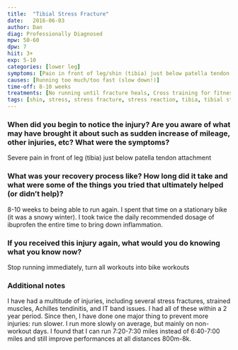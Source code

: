 ```yaml
---
title:  "Tibial Stress Fracture"
date:   2016-06-03
author: Dan
diag: Professionally Diagnosed
mpw: 50-60
dpw: 7
hiit: 3+
exp: 5-10
categories: [lower leg]
symptoms: [Pain in front of leg/shin (tibia) just below patella tendon attachment]
causes: [Running too much/too fast (slow down!)]
time-off: 8-10 weeks
treatments: [No running until fracture heals, Cross training for fitness, Ibuprofen for duration of injury to address inflammation, Run slower]
tags: [shin, stress, stress fracture, stress reaction, tibia, tibial stress, tibial stress fracture]
---
```

  
### When did you begin to notice the injury? Are you aware of what may have brought it about such as sudden increase of mileage, other injuries, etc? What were the symptoms?

Severe pain in front of leg (tibia) just below patella tendon attachment

### What was your recovery process like? How long did it take and what were some of the things you tried that ultimately helped (or didn’t help)?

8-10 weeks to being able to run again. I spent that time on a stationary bike (it was a snowy winter). I took twice the daily recommended dosage of ibuprofen the entire time to bring down inflammation.

### If you received this injury again, what would you do knowing what you know now?

Stop running immediately, turn all workouts into bike workouts

### Additional notes

I have had a multitude of injuries, including several stress fractures, strained muscles, Achilles tendinitis, and IT band issues. I had all of these within a 2 year period. Since then, I have done one major thing to prevent more injuries: run slower. I run more slowly on average, but mainly on non-workout days. I found that I can run 7:20-7:30 miles instead of 6:40-7:00 miles and still improve performances at all distances 800m-8k.

